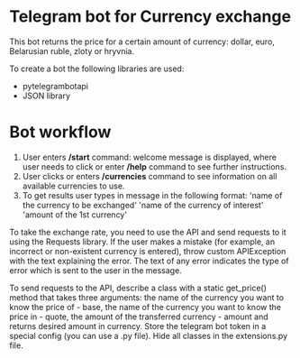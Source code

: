 # Telegram bot for Currency exchange

This bot returns the price for a certain amount of currency: dollar, euro, Belarusian ruble, zloty or hryvnia.

To create a bot the following libraries are used:
- pytelegrambotapi
- JSON library


# **Bot workflow**
1. User enters **/start** command: welcome message is displayed, where user needs to click or enter **/help** command to see further instructions.
2. User clicks or enters **/currencies** command to see information on all available currencies to use.
3. To get results user types in message in the following format: 'name of the currency to be exchanged' 'name of the currency of interest' 'amount of the 1st currency'


To take the exchange rate, you need to use the API and send requests to it using the Requests library. If the user makes a mistake (for example, an incorrect or non-existent currency is entered), throw custom APIException with the text explaining the error. The text of any error indicates the type of error which is sent to the user in the message.

To send requests to the API, describe a class with a static get_price() method that takes three arguments: the name of the currency you want to know the price of - base, the name of the currency you want to know the price in - quote, the amount of the transferred currency - amount and returns desired amount in currency. Store the telegram bot token in a special config (you can use a .py file). Hide all classes in the extensions.py file.
